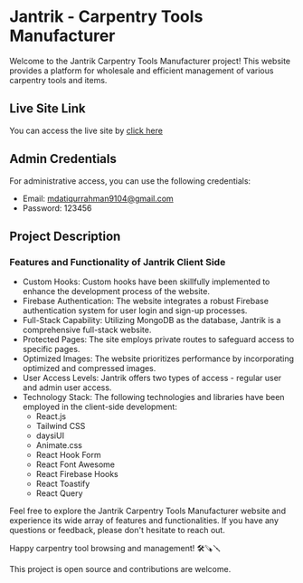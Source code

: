 # Jantrik - Carpentry Tools Manufacturer

Welcome to the Jantrik Carpentry Tools Manufacturer project! This website provides a platform for wholesale and efficient management of various carpentry tools and items.

## Live Site Link

You can access the live site by [click here](https://jantrik-45dcd.web.app/)

## Admin Credentials

For administrative access, you can use the following credentials:

* Email: mdatiqurrahman9104@gmail.com
* Password: 123456

## Project Description

### Features and Functionality of Jantrik Client Side

* Custom Hooks: Custom hooks have been skillfully implemented to enhance the development process of the website.
* Firebase Authentication: The website integrates a robust Firebase authentication system for user login and sign-up processes.
* Full-Stack Capability: Utilizing MongoDB as the database, Jantrik is a comprehensive full-stack website.
* Protected Pages: The site employs private routes to safeguard access to specific pages.
* Optimized Images: The website prioritizes performance by incorporating optimized and compressed images.
* User Access Levels: Jantrik offers two types of access -      regular user and admin user access.
* Technology Stack: The following technologies and libraries have been employed in the client-side development:
  * React.js
  * Tailwind CSS
  * daysiUI
  * Animate.css
  * React Hook Form
  * React Font Awesome
  * React Firebase Hooks
  * React Toastify
  * React Query


Feel free to explore the Jantrik Carpentry Tools Manufacturer website and experience its wide array of features and functionalities. If you have any questions or feedback, please don't hesitate to reach out.

Happy carpentry tool browsing and management! 🛠️🪚🪛

This project is open source and contributions are welcome.
